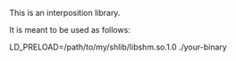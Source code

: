 This is an interposition library.


It is meant to be used as follows:

LD_PRELOAD=/path/to/my/shlib/libshm.so.1.0 ./your-binary
